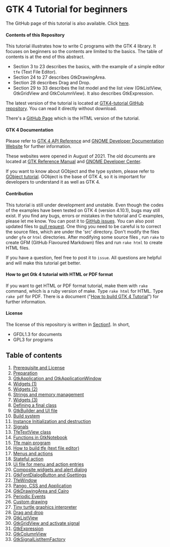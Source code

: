 # GTK 4 Tutorial for beginners

The GitHub page of this tutorial is also available. Click [here](https://toshiocp.github.io/Gtk4-tutorial/).

#### Contents of this Repository

This tutorial illustrates how to write C programs with the GTK 4 library.
It focuses on beginners so the contents are limited to the basics.
The table of contents is at the end of this abstract.

- Section 3 to 23 describes the basics, with the example of a simple editor `tfe` (Text File Editor).
- Section 24 to 27 describes GtkDrawingArea.
- Section 28 describes Drag and Drop.
- Section 29 to 33 describes the list model and the list view (GtkListView, GtkGridView and GtkColumnView).
It also describes GtkExpression.

The latest version of the tutorial is located at [GTK4-tutorial GitHub repository](https://github.com/ToshioCP/Gtk4-tutorial).
You can read it directly without download.

There's a [GitHub Page](https://toshiocp.github.io/Gtk4-tutorial/) which is the HTML version of the tutorial.

#### GTK 4 Documentation

Please refer to [GTK 4 API Reference](https://docs.gtk.org/gtk4/index.html)
and [GNOME Developer Documentation Website](https://developer.gnome.org/) for further information.

These websites were opened in August of 2021.
The old documents are located at [GTK Reference Manual](https://developer-old.gnome.org/gtk4/stable/) and [GNOME Developer Center](https://developer-old.gnome.org/).

If you want to know about GObject and the type system, please refer to [GObject tutorial](https://github.com/ToshioCP/Gobject-tutorial).
GObject is the base of GTK 4, so it is important for developers to understand it as well as GTK 4.

#### Contribution

This tutorial is still under development and unstable.
Even though the codes of the examples have been tested on GTK 4 (version 4.10.1), bugs may still exist.
If you find any bugs, errors or mistakes in the tutorial and C examples, please let me know.
You can post it to [GitHub issues](https://github.com/ToshioCP/Gtk4-tutorial/issues).
You can also post updated files to [pull request](https://github.com/ToshioCP/Gtk4-tutorial/pulls).
One thing you need to be careful is to correct the source files, which are under the 'src' directory.
Don't modify the files under `gfm` or `html` directories.
After modifying some source files , run `rake` to create GFM (GitHub Flavoured Markdown) files and run `rake html` to create HTML files.

If you have a question, feel free to post it to `issue`.
All questions are helpful and will make this tutorial get better.

#### How to get Gtk 4 tutorial with HTML or PDF format

If you want to get HTML or PDF format tutorial, make them with `rake` command, which is a ruby version of make.
Type `rake html` for HTML.
Type `rake pdf` for PDF.
There is a document \("[How to build GTK 4 Tutorial](gfm/Readme_for_developers.md)"\) for further information.

#### License

The license of this repository is written in [Section1](gfm/sec1.md).
In short,

- GFDL1.3 for documents
- GPL3 for programs

## Table of contents

1. [Prerequisite and License](gfm/sec1.md)
1. [Preparation](gfm/sec2.md)
1. [GtkApplication and GtkApplicationWindow](gfm/sec3.md)
1. [Widgets (1)](gfm/sec4.md)
1. [Widgets (2)](gfm/sec5.md)
1. [Strings and memory management](gfm/sec6.md)
1. [Widgets (3)](gfm/sec7.md)
1. [Defining a final class](gfm/sec8.md)
1. [GtkBuilder and UI file](gfm/sec9.md)
1. [Build system](gfm/sec10.md)
1. [Instance Initialization and destruction](gfm/sec11.md)
1. [Signals](gfm/sec12.md)
1. [TfeTextView class](gfm/sec13.md)
1. [Functions in GtkNotebook](gfm/sec14.md)
1. [Tfe main program](gfm/sec15.md)
1. [How to build tfe (text file editor)](gfm/sec16.md)
1. [Menus and actions](gfm/sec17.md)
1. [Stateful action](gfm/sec18.md)
1. [Ui file for menu and action entries](gfm/sec19.md)
1. [Composite widgets and alert dialog](gfm/sec20.md)
1. [GtkFontDialogButton and Gsettings](gfm/sec21.md)
1. [TfeWindow](gfm/sec22.md)
1. [Pango, CSS and Application](gfm/sec23.md)
1. [GtkDrawingArea and Cairo](gfm/sec24.md)
1. [Periodic Events](gfm/sec25.md)
1. [Custom drawing](gfm/sec26.md)
1. [Tiny turtle graphics interpreter](gfm/sec27.md)
1. [Drag and drop](gfm/sec28.md)
1. [GtkListView](gfm/sec29.md)
1. [GtkGridView and activate signal](gfm/sec30.md)
1. [GtkExpression](gfm/sec31.md)
1. [GtkColumnView](gfm/sec32.md)
1. [GtkSignalListItemFactory](gfm/sec33.md)
